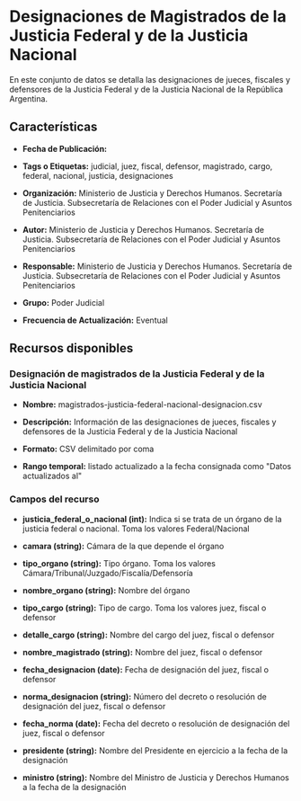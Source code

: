 Designaciones de Magistrados de la Justicia Federal y de la Justicia Nacional
=============================================================================

En este conjunto de datos se detalla las designaciones de jueces, fiscales y defensores de la Justicia Federal y de la Justicia Nacional de la República Argentina.

Características
---------------

-   **Fecha de Publicación:**

-   **Tags o Etiquetas:** judicial, juez, fiscal, defensor, magistrado, cargo, federal, nacional, justicia, designaciones

-   **Organización:** Ministerio de Justicia y Derechos Humanos. Secretaría de Justicia. Subsecretaría de Relaciones con el Poder Judicial y Asuntos Penitenciarios

-   **Autor:** Ministerio de Justicia y Derechos Humanos. Secretaría de Justicia. Subsecretaría de Relaciones con el Poder Judicial y Asuntos Penitenciarios

-   **Responsable:** Ministerio de Justicia y Derechos Humanos. Secretaría de Justicia. Subsecretaría de Relaciones con el Poder Judicial y Asuntos Penitenciarios

-   **Grupo:** Poder Judicial

-   **Frecuencia de Actualización:** Eventual

Recursos disponibles
--------------------

### Designación de magistrados de la Justicia Federal y de la Justicia Nacional

-   **Nombre:** magistrados-justicia-federal-nacional-designacion.csv

-   **Descripción:** Información de las designaciones de jueces, fiscales y defensores de la Justicia Federal y de la Justicia Nacional

-   **Formato:** CSV delimitado por coma

-   **Rango temporal:** listado actualizado a la fecha consignada como "Datos actualizados al"

### Campos del recurso

-   **justicia\_federal\_o\_nacional (int):** Indica si se trata de un órgano de la justicia federal o nacional. Toma los valores Federal/Nacional

-   **camara (string):** Cámara de la que depende el órgano

-   **tipo\_organo (string):** Tipo órgano. Toma los valores Cámara/Tribunal/Juzgado/Fiscalía/Defensoría

-   **nombre\_organo (string):** Nombre del órgano

-   **tipo\_cargo (string):** Tipo de cargo. Toma los valores juez, fiscal o defensor

-   **detalle\_cargo (string):** Nombre del cargo del juez, fiscal o defensor

-   **nombre\_magistrado (string):** Nombre del juez, fiscal o defensor

-   **fecha\_designacion (date):** Fecha de designación del juez, fiscal o defensor

-   **norma\_designacion (string):** Número del decreto o resolución de designación del juez, fiscal o defensor

-   **fecha\_norma (date):** Fecha del decreto o resolución de designación del juez, fiscal o defensor

-   **presidente (string):** Nombre del Presidente en ejercicio a la fecha de la designación

-   **ministro (string):** Nombre del Ministro de Justicia y Derechos Humanos a la fecha de la designación
